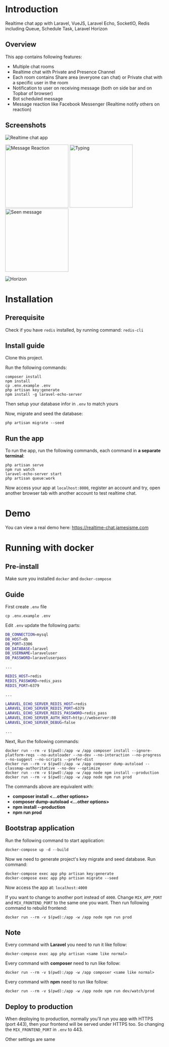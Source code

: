 # Introduction
Realtime chat app with Laravel, VueJS, Laravel Echo, SocketIO, Redis including Queue, Schedule Task, Laravel Horizon

## Overview
This app contains following features:
- Multiple chat rooms
- Realtime chat with Private and Presence Channel
- Each room contains Share area (everyone can chat) or Private chat with a specific user in the room
- Notification to user on receiving message (both on side bar and on Topbar of browser)
- Bot scheduled message
- Message reaction like Facebook Messenger (Realtime notify others on reaction)
## Screenshots

![Realtime chat app](./public/intro_images/overview.png "App overview")

<div class="tip" markdown="1">
<img src="./public/intro_images/reaction.png" width="200" alt="Message Reaction">
<img src="./public/intro_images/typing.png" width="200" alt="Typing">
<img src="./public/intro_images/seen.png" width="200" alt="Seen message">
</div>

![Horizon](./public/intro_images/horizon.png "Horizon")
# Installation
## Prerequisite
Check if you have `redis` installed, by running command: `redis-cli`
## Install guide
Clone this project.

Run the following commands:
```
composer install
npm install
cp .env.example .env
php artisan key:generate
npm install -g laravel-echo-server
```

Then setup your database infor in `.env` to match yours

Now, migrate and seed the database:
```
php artisan migrate --seed
```
## Run the app
To run the app, run the following commands, each command in **a separate terminal**:
```
php artisan serve
npm run watch
laravel-echo-server start
php artisan queue:work
```

Now access your app at `localhost:8000`, register an account and try, open another browser tab with another account to test realtime chat.

# Demo
You can view a real demo here: https://realtime-chat.jamesisme.com

# Running with docker
## Pre-install
Make sure you installed `docker` and `docker-compose`
## Guide
First create `.env` file
```
cp .env.example .env
```
Edit `.env` update the following parts:
```bash
DB_CONNECTION=mysql
DB_HOST=db
DB_PORT=3306
DB_DATABASE=laravel
DB_USERNAME=laraveluser
DB_PASSWORD=laraveluserpass

...

REDIS_HOST=redis
REDIS_PASSWORD=redis_pass
REDIS_PORT=6379

...

LARAVEL_ECHO_SERVER_REDIS_HOST=redis
LARAVEL_ECHO_SERVER_REDIS_PORT=6379
LARAVEL_ECHO_SERVER_REDIS_PASSWORD=redis_pass
LARAVEL_ECHO_SERVER_AUTH_HOST=http://webserver:80
LARAVEL_ECHO_SERVER_DEBUG=false

...
```

Next, Run the following commands:
```
docker run --rm -v $(pwd):/app -w /app composer install --ignore-platform-reqs --no-autoloader --no-dev --no-interaction --no-progress --no-suggest --no-scripts --prefer-dist
docker run --rm -v $(pwd):/app -w /app composer dump-autoload --classmap-authoritative --no-dev --optimize
docker run --rm -v $(pwd):/app -w /app node npm install --production
docker run --rm -v $(pwd):/app -w /app node npm run prod
```
The commands above are equivalent with: 
- **composer install <...other options>**
- **composer dump-autoload <...other options>**
- **npm install --production**
- **npm run prod**

## Bootstrap application

Run the following command to start application:
```
docker-compose up -d --build
```
Now we need to generate project's key migrate and seed database. Run command:
```
docker-compose exec app php artisan key:generate
docker-compose exec app php artisan migrate --seed
```

Now access the app at: `localhost:4000`

If you want to change to another port instead of `4000`. Change `MIX_APP_PORT` and `MIX_FRONTEND_PORT` to the same one you want. Then run following command to rebuild frontend:
```
docker run --rm -v $(pwd):/app -w /app node npm run prod
```

## Note
Every command with **Laravel** you need to run it like follow:
```
docker-compose exec app php artisan <same like normal>
```

Every command with **composer** need to run like follow:
```
docker run --rm -v $(pwd):/app -w /app composer <same like normal>
```

Every command with **npm** need to run like follow:
```
docker run --rm -v $(pwd):/app -w /app node npm run dev/watch/prod
```

## Deploy to production
When deploying to production, normally you'll run you app with HTTPS (port 443), then your frontend will be served under HTTPS too. So changing the `MIX_FRONTEND_PORT` in `.env` to 443.

Other settings are same